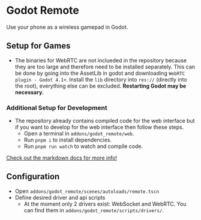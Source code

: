 # Godot Remote

Use your phone as a wireless gamepad in Godot.


## Setup for Games

- The binaries for WebRTC are not inclueded in the repository because they are too large and therefore need to be installed separately. This can be done by going into the AssetLib in godot and downloading `WebRTC plugin - Godot 4.1+`. Install the `lib` directory into `res://` (directly into the root), everything else can be excluded. **Restarting Godot may be necessary.**


### Additional Setup for Development

- The repository already contains compiled code for the web interface but if you want to develop for the web interface then follow these steps.
  - Open a terminal in `addons/godot_remote/web`.
  - Run `pnpm i` to install dependencies.
  - Run `pnpm run watch` to watch and compile code.

[Check out the markdown docs for more info!](docs/)


## Configuration

- Open `addons/godot_remote/scenes/autoloads/remote.tscn`
- Define desired driver and api scripts
  - At the moment only 2 drivers exist: WebSocket and WebRTC. You can find them in `addons/godot_remote/scripts/drivers/`.
